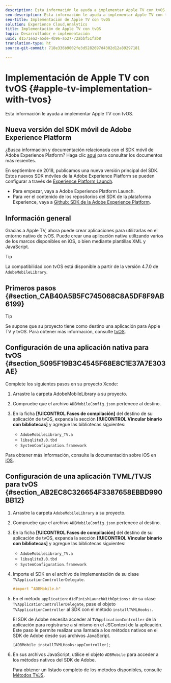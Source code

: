 ```yaml
---
description: Esta información le ayuda a implementar Apple TV con tvOS.
seo-description: Esta información le ayuda a implementar Apple TV con tvOS.
seo-title: Implementación de Apple TV con tvOS
solution: Experience Cloud,Analytics
title: Implementación de Apple TV con tvOS
topic: Desarrollador e implementación
uuid: d1571ea2-a5de-4b96-a527-72abbf51fab8
translation-type: ht
source-git-commit: 718e336b9002fe3d5282697d4302d12a89297181

---
```



# Implementación de Apple TV con tvOS {#apple-tv-implementation-with-tvos}

Esta información le ayuda a implementar Apple TV con tvOS.

## Nueva versión del SDK móvil de Adobe Experience Platform

¿Busca información y documentación relacionada con el SDK móvil de Adobe Experience Platform? Haga clic [aquí](https://aep-sdks.gitbook.io/docs/) para consultar los documentos más recientes.

En septiembre de 2018, publicamos una nueva versión principal del SDK. Estos nuevos SDK móviles de la Adobe Experience Platform se pueden configurar a través de [Experience Platform Launch](https://www.adobe.com/es/experience-platform/launch.html).

* Para empezar, vaya a Adobe Experience Platform Launch.
* Para ver el contenido de los repositorios del SDK de la plataforma Experience, vaya a [Github: SDK de la Adobe Experience Platform](https://github.com/Adobe-Marketing-Cloud/acp-sdks).

## Información general

Gracias a Apple TV, ahora puede crear aplicaciones para utilizarlas en el entorno nativo de tvOS. Puede crear una aplicación nativa utilizando varios de los marcos disponibles en iOS, o bien mediante plantillas XML y JavaScript.

>[!TIP]
>
>La compatibilidad con tvOS está disponible a partir de la versión 4.7.0 de `AdobeMobileLibrary`.

## Primeros pasos {#section_CAB40A5B5FC745068C8A5DF8F9AB6199}

>[!TIP]
>
>Se supone que su proyecto tiene como destino una aplicación para Apple TV y tvOS. Para obtener más información, consulte [tvOS](https://developer.apple.com/tvos/documentation/).

## Configuración de una aplicación nativa para tvOS {#section_5095F19B3C4545F68E8C1E37A7E303AE}

Complete los siguientes pasos en su proyecto Xcode:

1. Arrastre la carpeta AdobeMobileLibrary a su proyecto.
1. Compruebe que el archivo `ADBMobileConfig.json` pertenece al destino.
1. En la ficha **[!UICONTROL Fases de compilación]** del destino de su aplicación de tvOS, expanda la sección **[!UICONTROL Vincular binario con bibliotecas]** y agregue las bibliotecas siguientes:

   * `AdobeMobileLibrary_TV.a`
   * `libsqlite3.0.tbd`
   * `SystemConfiguration.framework`

Para obtener más información, consulte la documentación sobre iOS en [iOS](https://developer.apple.com/ios/resources/).

## Configuración de una aplicación TVML/TVJS para tvOS {#section_AB2EC8C326654F3387658EBBD990BB12}

1. Arrastre la carpeta `AdobeMobileLibrary` a su proyecto.
1. Compruebe que el archivo `ADBMobileConfig.json` pertenece al destino.
1. En la ficha **[!UICONTROL Fases de compilación]** del destino de su aplicación de tvOS, expanda la sección **[!UICONTROL Vincular binario con bibliotecas]** y agregue las bibliotecas siguientes:

   * `AdobeMobileLibrary_TV.a`
   * `libsqlite3.0.tbd`
   * `SystemConfiguration.framework`

1. Importe el SDK en el archivo de implementación de su clase `TVApplicationControllerDelegate`.

   ```objective-c
   #import “ADBMobile.h"
   ```

1. En el método `application:didFinishLaunchWithOptions:` de su clase `TVApplicationControllerDelegate`, pase el objeto `TVApplicationController` al SDK con el método `installTVMLHooks:`.

   El SDK de Adobe necesita acceder al `TVApplicationController` de la aplicación para registrarse a sí mismo en el JSContext de la aplicación. Este paso le permite realizar una llamada a los métodos nativos en el SDK de Adobe desde sus archivos JavaScript.

   ```objective-c
   [ADBMobile installTVMLHooks:appController];
   ```

1. En sus archivos JavaScript, utilice el objeto `ADBMobile` para acceder a los métodos nativos del SDK de Adobe.

   Para obtener un listado completo de los métodos disponibles, consulte [Métodos TVJS](/help/ios/apple-tv-implementation-tvos/tvjs-methods.md).

